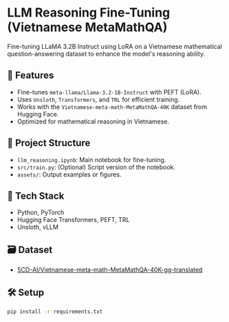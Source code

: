 # LLM Reasoning Fine-Tuning (Vietnamese MetaMathQA)

Fine-tuning LLaMA 3.2B Instruct using LoRA on a Vietnamese mathematical question-answering dataset to enhance the model's reasoning ability.

## 🚀 Features

- Fine-tunes `meta-llama/Llama-3.2-1B-Instruct` with PEFT (LoRA).
- Uses `Unsloth`, `Transformers`, and `TRL` for efficient training.
- Works with the `Vietnamese-meta-math-MetaMathQA-40K` dataset from Hugging Face.
- Optimized for mathematical reasoning in Vietnamese.

## 📂 Project Structure

- `llm_reasoning.ipynb`: Main notebook for fine-tuning.
- `src/train.py`: (Optional) Script version of the notebook.
- `assets/`: Output examples or figures.

## 🧪 Tech Stack

- Python, PyTorch
- Hugging Face Transformers, PEFT, TRL
- Unsloth, vLLM

## 🗃️ Dataset

- [5CD-AI/Vietnamese-meta-math-MetaMathQA-40K-gg-translated](https://huggingface.co/datasets/5CD-AI/Vietnamese-meta-math-MetaMathQA-40K-gg-translated)

## 🛠️ Setup

```bash
pip install -r requirements.txt
